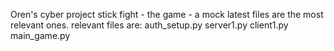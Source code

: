 Oren's cyber project
stick fight - the game - a mock
latest files are the most relevant ones.
relevant files are:
auth_setup.py
server1.py
client1.py
main_game.py
